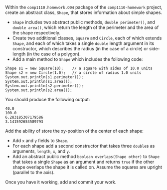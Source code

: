 Within the `comp1110.homework.O04` package of the `comp1110-homework` project, create an
abstract class, `Shape`, that stores information about simple shapes.

* `Shape` includes two abstract public methods, `double perimeter()`, and `double area()`, which return
the length of the perimeter and the area of the shape respectively.
* Create two additional classes, `Square` and `Circle`, each of which extends `Shape`, and each of which
takes a single `double` length argument in its constructor, which
describes the radius (in the case of a circle) or side-length (in the
case of a polygon).
* Add a main method to `Shape` which includes the following code:

~~~~
Shape s1 = new Square(10);    // a square with sides of 10.0 units
Shape s2 = new Circle(1.0);   // a circle of radius 1.0 units
System.out.println(s1.perimeter());
System.out.println(s1.area());
System.out.println(s2.perimeter());
System.out.println(s2.area());
~~~~

You should produce the following output:

~~~~
40.0
100.0
6.283185307179586
3.141592653589793
~~~~

Add the ability of store the xy-position of the center of each shape:
* Add `x` and `y` fields to `Shape`.
* For each shape add a second constructor that takes three `double`s as arguments,
`length`, `x`, and `y`.
* Add an abstract public method `boolean overlaps(Shape other)` to `Shape` that
takes a single `Shape` as an argument and returns `true` if the other shape
overlaps the shape it is called on. Assume the squares are upright (parallel
to the axis).


Once you have it working, add and commit your work.
